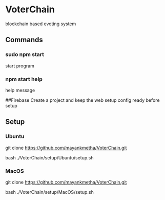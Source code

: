 # VoterChain
blockchain based evoting system

## Commands
### sudo npm start
start program
### npm start help
help message

##Firebase
Create a project and keep the web setup config ready before setup

## Setup
### Ubuntu
git clone https://github.com/mayankmetha/VoterChain.git

bash ./VoterChain/setup/Ubuntu/setup.sh
### MacOS
git clone https://github.com/mayankmetha/VoterChain.git

bash ./VoterChain/setup/MacOS/setup.sh
